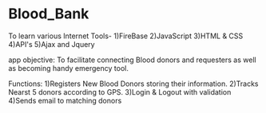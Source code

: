 # Blood_Bank
To learn various Internet Tools-
1)FireBase
2)JavaScript
3)HTML & CSS
4)API's
5)Ajax and Jquery

app objective:
To facilitate connecting Blood donors and requesters as well as becoming handy emergency tool.

Functions:
1)Registers New Blood Donors storing their information.
2)Tracks Nearst 5 donors according to GPS.
3)Login & Logout with validation
4)Sends email to matching donors

